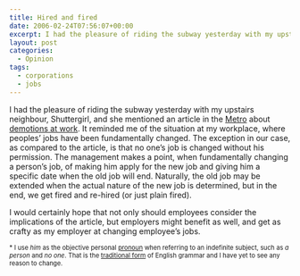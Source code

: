```yaml
---
title: Hired and fired
date: 2006-02-24T07:56:07+00:00
excerpt: I had the pleasure of riding the subway yesterday with my upstairs neighbour, Shuttergirl, and she mentioned an article
layout: post
categories:
  - Opinion
tags:
  - corporations
  - jobs
---
```

I had the pleasure of riding the subway yesterday with my upstairs neighbour, Shuttergirl, and she mentioned an article in the [Metro](http://www.metronews.ca/) about [demotions at work](http://www.toronto-employmentlawyer.com/constructive-dismissal-case). It reminded me of the situation at my workplace, where peoples&#8217; jobs have been fundamentally changed. The exception in our case, as compared to the article, is that no one&#8217;s job is changed without his permission. The management makes a point, when fundamentally changing a person&#8217;s job, of making him apply for the new job and giving him a specific date when the old job will end. Naturally, the old job may be extended when the actual nature of the new job is determined, but in the end, we get fired and re-hired (or just plain fired).

I would certainly hope that not only should employees consider the implications of the article, but employers might benefit as well, and get as crafty as my employer at changing employee&#8217;s jobs.

<p style="font-size: 0.8em;">
  * I use <em style="font-size: 1em;">him</em> as the objective personal <a style="font-size: 1em;" href="http://www.uottawa.ca/academic/arts/writcent/hypergrammar/pronouns.html">pronoun</a> when referring to an indefinite subject, such as <em style="font-size: 1em;">a person</em> and <em style="font-size: 1em;">no one</em>. That is the <a style="font-size: 1em;" href="http://en.wikipedia.org/wiki/Gender_in_English#Personal_pronouns">traditional form</a> of English grammar and I have yet to see any reason to change.
</p>